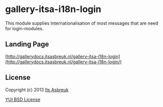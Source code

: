 gallery-itsa-i18n-login
========


This module supplies Internationalisation of most messages that are need for login-modules.


Landing Page
--------------
[http://gallerydocs.itsasbreuk.nl/gallery-itsa-i18n-login](http://gallerydocs.itsasbreuk.nl/gallery-itsa-i18n-login/)


License
-------

Copyright (c) 2013 [Its Asbreuk](http://http://itsasbreuk.nl)

[YUI BSD License](http://developer.yahoo.com/yui/license.html)
